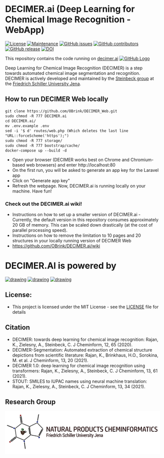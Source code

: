 # DECIMER.ai (Deep Learning for Chemical Image Recognition - WebApp)

[![License](https://img.shields.io/badge/License-MIT%202.0-blue.svg)](https://opensource.org/licenses/MIT)
[![Maintenance](https://img.shields.io/badge/Maintained%3F-yes-blue.svg)](https://GitHub.com/OBrink/DECIMER_Web/graphs/commit-activity)
[![GitHub issues](https://img.shields.io/github/issues/OBrink/DECIMER_Web.svg)](https://GitHub.com/OBrink/DECIMER_Web/issues/)
[![GitHub contributors](https://img.shields.io/github/contributors/OBrink/DECIMER_Web.svg)](https://GitHub.com/OBrink/DECIMER_Web/graphs/contributors/)
[![GitHub release](https://img.shields.io/github/release/OBrink/DECIMER_Web.svg)](https://GitHub.com/OBrink/DECIMER_Web/releases/)
[![DOI](https://zenodo.org/badge/486488537.svg)](https://zenodo.org/badge/latestdoi/486488537)

This repository contains the code running on [decimer.ai](https://decimer.ai)
[![GitHub Logo](https://github.com/Kohulan/DECIMER-Image-to-SMILES/raw/master/assets/DECIMER.gif)](https://decimer.ai)

Deep Learning for Chemical Image Recognition (DECIMER) is a step towards automated chemical image segmentation and recognition. DECIMER is actively developed and maintained by the [Steinbeck group](https://cheminf.uni-jena.de/) at the [Friedrich Schiller University Jena](https://www.uni-jena.de/).

## How to run DECIMER Web locally
```shell
git clone https://github.com/OBrink/DECIMER_Web.git
sudo chmod -R 777 DECIMER.ai
cd DECIMER.ai/
mv .env.example .env
sed -i '$ d' routes/web.php (Which deletes the last line "URL::forceScheme('https');")
sudo chmod -R 777 storage/
sudo chmod -R 777 bootstrap/cache/
docker-compose up --build -d
```
- Open your browser (DECIMER works best on Chrome and Chromium-based web browsers) and enter http://localhost:80
- On the first run, you will be asked to generate an app key for the Laravel app
- Click on "Generate app key"
- Refresh the webpage. Now, DECIMER.ai is running locally on your machine. Have fun!

### Check out the DECIMER.ai wiki!
- Instructions on how to set up a smaller version of DECIMER.ai - Currently, the default version in this repository consumes approximately 20 GB of memory. This can be scaled down drastically (at the cost of parallel processing speed).
- Instructions on how to remove the limitation to 10 pages and 20 structures in your locally running version of DECIMER Web
- https://github.com/OBrink/DECIMER.ai/wiki


# DECIMER.AI is powered by
[<img src="https://raw.githubusercontent.com/OBrink/DECIMER_Web/main/logos/DECIMER_Segmentation_logo.png" alt="drawing" width="250"/>](https://github.com/Kohulan/DECIMER-Image-Segmentation)
[<img src="https://raw.githubusercontent.com/OBrink/DECIMER_Web/main/logos//STOUT_logo.png" alt="drawing" width="250"/>](https://github.com/Kohulan/Smiles-TO-iUpac-Translator)
[<img src="https://raw.githubusercontent.com/OBrink/DECIMER_Web/main/logos//DECIMER_Transformer_logo.png" alt="drawing" width="250"/>](https://github.com/Kohulan/DECIMER-Image_Transformer)

## License:
- This project is licensed under the MIT License - see the [LICENSE](https://raw.githubusercontent.com/Kohulan/DECIMER-Image_Transformer/master/LICENSE?token=AHKLIF3EULMCUKCFUHIPBMDARSMDO) file for details

## Citation

- DECIMER: towards deep learning for chemical image recognition: Rajan, K., Zielesny, A., Steinbeck, C. J Cheminform, 12, 65 (2020).
- DECIMER-Segmentation: Automated extraction of chemical structure depictions from scientific literature: Rajan, K., Brinkhaus, H.O., Sorokina, M. et al. J Cheminform, 13, 20 (2021).
- DECIMER 1.0: deep learning for chemical image recognition using transformers: Rajan, K., Zielesny, A., Steinbeck, C. J Cheminform, 13, 61 (2021).
- STOUT: SMILES to IUPAC names using neural machine translation: Rajan, K., Zielesny, A., Steinbeck, C. J Cheminform, 13, 34 (2021).


## Research Group
[![GitHub Logo](https://github.com/Kohulan/DECIMER-Image-to-SMILES/blob/master/assets/CheminfGit.png)](https://cheminf.uni-jena.de)
